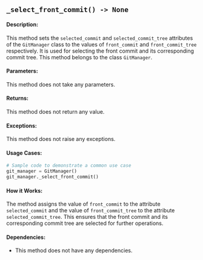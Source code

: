 ## `_select_front_commit() -> None`

#### Description:
This method sets the `selected_commit` and `selected_commit_tree` attributes of the `GitManager` class to the values of `front_commit` and `front_commit_tree` respectively. It is used for selecting the front commit and its corresponding commit tree. This method belongs to the class `GitManager`.

#### Parameters:
This method does not take any parameters.

#### Returns:
This method does not return any value.

#### Exceptions:
This method does not raise any exceptions.

#### Usage Cases:

```python
# Sample code to demonstrate a common use case
git_manager = GitManager()
git_manager._select_front_commit()
```

#### How it Works:
The method assigns the value of `front_commit` to the attribute `selected_commit` and the value of `front_commit_tree` to the attribute `selected_commit_tree`. This ensures that the front commit and its corresponding commit tree are selected for further operations.

#### Dependencies:
- This method does not have any dependencies.